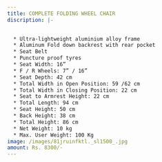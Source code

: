 ```yaml
---
title: COMPLETE FOLDING WHEEL CHAIR
discription: |-
  

  * Ultra-lightweight aluminium alloy frame
  * Aluminum Fold down backrest with rear pocket
  * Seat Belt
  * Puncture proof tyres
  * Seat Width: 16”
  * F / R Wheels: 7” / 16”
  * Seat Depth: 42 cm
  * Total Width in Open Position: 59 /62 cm
  * Total Width in Closing Position: 22 cm
  * Seat to Armrest Height: 22 cm
  * Total Length: 94 cm
  * Seat Height: 50 cm
  * Back Height: 38 cm
  * Total Height: 86 cm
  * Net Weight: 10 kg
  * Max. User Weight: 100 Kg
image: /images/81jruinfktl._sl1500_.jpg
amount: Rs. 8300/-
---
```

